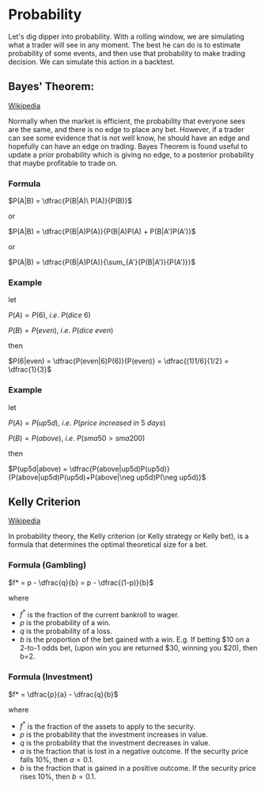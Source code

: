# Probability

Let's dig dipper into probability. With a rolling window, we are simulating what a trader will see in any moment. The best he can do is to estimate probability of some events, and then use that probability to make trading decision. We can simulate this action in a backtest. 


## Bayes' Theorem:

[Wikipedia](https://en.wikipedia.org/wiki/Bayes%27_theorem)

Normally when the market is efficient, the probability that everyone sees are the same, and there is no edge to place any bet. However, if a trader can see some evidence that is not well know, he should have an edge and hopefully can have an edge on trading. Bayes Theorem is found useful to update a prior probability which is giving no edge, to a posterior probability that maybe profitable to trade on.

### Formula

$P(A|B) = \dfrac{P(B|A)\ P(A)}{P(B)}$

or

$P(A|B) = \dfrac{P(B|A)P(A)}{P(B|A)P(A) + P(B|A')P(A')}$

or

$P(A|B) = \dfrac{P(B|A)P(A)}{\sum_{A'}{P(B|A')}{P(A')}}$

### Example
let

$P(A) =P(6),\ i.e.\ P(dice\ 6)$

$P(B) =P(even),\ i.e.\ P(dice\ even)$

then 

$P(6|even) = \dfrac{P(even|6)P(6)}{P(even)} = \dfrac{(1)1/6}{1/2} = \dfrac{1}{3}$

### Example
let

$P(A) =P(up5d),\ i.e.\ P(price\ increased\ in\ 5\ days)$

$P(B) =P(above),\ i.e.\ P(sma50 > sma200)$

then 

$P(up5d|above) = \dfrac{P(above|up5d)P(up5d)}{P(above|up5d)P(up5d)+P(above|\neg up5d)P(\neg up5d)}$

## Kelly Criterion 

[Wikipedia](https://en.wikipedia.org/wiki/Kelly_criterion)

In probability theory, the Kelly criterion (or Kelly strategy or Kelly bet), is a formula that determines the optimal theoretical size for a bet.

### Formula (Gambling)

$f* = p - \dfrac{q}{b} = p - \dfrac{(1-p)}{b}$ 

where 

* $f^{*}$ is the fraction of the current bankroll to wager.
* $p$ is the probability of a win.
* $q$ is the probability of a loss.
* $b$ is the proportion of the bet gained with a win. E.g. If betting $10 on a 2-to-1 odds bet, (upon win you are returned $30, winning you $20), then b=2.

### Formula (Investment)

$f* = \dfrac{p}{a} - \dfrac{q}{b}$

where

* $f^{*}$ is the fraction of the assets to apply to the security.
* $p$ is the probability that the investment increases in value.
* $q$ is the probability that the investment decreases in value.
* $a$ is the fraction that is lost in a negative outcome. If the security price falls 10%, then $a=0.1$.
* $b$ is the fraction that is gained in a positive outcome. If the security price rises 10%, then $b=0.1$.